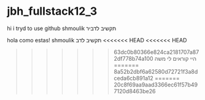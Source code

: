 # jbh_fullstack12_3
hi
i tryd to use github
shmoulik תקשיב לדביר

hola como estas!
shmoulik תקשיב לדב
<<<<<<< HEAD
<<<<<<< HEAD
>>>>>>> 63dc0b80366e824ca2181707a872df778b74a100
היי קוראים לי משה
=======
>>>>>>> 8a52b2dbf6a62580d72721f3a8dceda6cb891a12
=======
>>>>>>> 20c8f69aa9aad3366ec61f57b497120d8463be26
